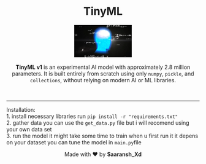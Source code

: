 <h1 align="center">TinyML</h1>
<p align="center">
  <img src="assets/logo.png" alt="TinyML Logo" style="width:150px; height:auto;">
</p>
<p align="center">
  <strong>TinyML v1</strong> is an experimental AI model with approximately 2.8 million parameters. It is built entirely from scratch using only <code>numpy</code>, <code>pickle</code>, and <code>collections</code>, without relying on modern AI or ML libraries.
</p>
<br><hr>
Installation: <br>
1. install necessary libraries run <code>pip install -r "requirements.txt"</code> <br>
2. gather data you can use the <code>get_data.py</code> file but i will recomend using your own data set <br>
3. run the model it might take some time to train when u first run it it depens on your dataset you can tune the model in <code>main.py</code>file <br>
<p align="center">
  Made with ❤️ by <strong>Saaransh_Xd</strong>
</p>

